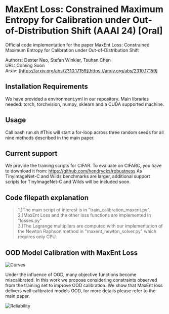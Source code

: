 # MaxEnt Loss: Constrained Maximum Entropy for Calibration under Out-of-Distribution Shift (AAAI 24) [Oral]
Official code implementation for the paper MaxEnt Loss: Constrained Maximum Entropy for Calibration under Out-of-Distribution Shift

Authors: Dexter Neo, Stefan Winkler, Tsuhan Chen \
URL: Coming Soon \
Arxiv: [https://arxiv.org/abs/2310.17159](https://arxiv.org/abs/2310.17159)

##  Installation Requirements
We have provided a environment.yml in our repository. 
Main libraries needed: torch, torchvision, numpy, sklearn and a CUDA supported machine.
## Usage
Call bash run.sh #This will start a for-loop across three random seeds for all nine methods described in the main paper.

## Current support ##
We provide the training scripts for CIFAR.
To evaluate on CIFARC, you have to download it from: https://github.com/hendrycks/robustness
As TinyImageNet-C and Wilds benchmarks are larger, additional support scripts for TinyImageNet-C and Wilds will be included soon.

## Code filepath explanation 
>1.)The main script of interest is in "train_calibration_maxent.py". \
>2.)MaxEnt Loss and the other loss functions are implemented in "losses.py"\
>3.)The Lagrange multipliers are computed with our implementation of the Newton Raphson method in "maxent_newton_solver.py" which requires only CPU.

## OOD Model Calibration with MaxEnt Loss
![Curves](https://github.com/dexterdley/Blind_MaxEnt/blob/main/figures/cifarc_plots_2.png)

Under the influence of OOD, many objective functions become miscalibrated. In this work we propose considering constraints observed from the training set to improve OOD calibration. We show that MaxEnt loss delivers well calibrated models OOD, for more details please refer to the main paper.

![Reliability](https://github.com/dexterdley/Blind_MaxEnt/blob/main/figures/cifarc_bin_strength_reliability.png)
